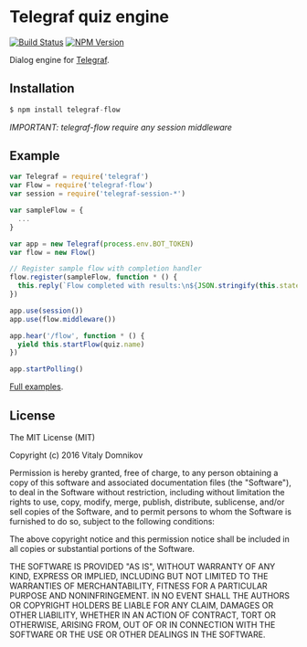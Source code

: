 # Telegraf quiz engine

[![Build Status](https://img.shields.io/travis/telegraf/telegraf-flow.svg?branch=master&style=flat-square)](https://travis-ci.org/telegraf/telegraf-flow)
[![NPM Version](https://img.shields.io/npm/v/telegraf-flow.svg?style=flat-square)](https://www.npmjs.com/package/telegraf-flow)

Dialog engine for [Telegraf](https://github.com/telegraf/telegraf).

## Installation

```js
$ npm install telegraf-flow
```

*IMPORTANT: telegraf-flow require any session middleware*

## Example
  
```js
var Telegraf = require('telegraf')
var Flow = require('telegraf-flow')
var session = require('telegraf-session-*')

var sampleFlow = {
  ...
}

var app = new Telegraf(process.env.BOT_TOKEN)
var flow = new Flow()

// Register sample flow with completion handler
flow.register(sampleFlow, function * () {
  this.reply(`Flow completed with results:\n${JSON.stringify(this.state.flow.answers)}`)
})

app.use(session())
app.use(flow.middleware())

app.hear('/flow', function * () {
  yield this.startFlow(quiz.name) 
})

app.startPolling()
```

[Full examples](https://github.com/telegraf/telegraf-flow/tree/master/examples/simple-bot.js).

## License

The MIT License (MIT)

Copyright (c) 2016 Vitaly Domnikov

Permission is hereby granted, free of charge, to any person obtaining a copy
of this software and associated documentation files (the "Software"), to deal
in the Software without restriction, including without limitation the rights
to use, copy, modify, merge, publish, distribute, sublicense, and/or sell
copies of the Software, and to permit persons to whom the Software is
furnished to do so, subject to the following conditions:

The above copyright notice and this permission notice shall be included in all
copies or substantial portions of the Software.

THE SOFTWARE IS PROVIDED "AS IS", WITHOUT WARRANTY OF ANY KIND, EXPRESS OR
IMPLIED, INCLUDING BUT NOT LIMITED TO THE WARRANTIES OF MERCHANTABILITY,
FITNESS FOR A PARTICULAR PURPOSE AND NONINFRINGEMENT. IN NO EVENT SHALL THE
AUTHORS OR COPYRIGHT HOLDERS BE LIABLE FOR ANY CLAIM, DAMAGES OR OTHER
LIABILITY, WHETHER IN AN ACTION OF CONTRACT, TORT OR OTHERWISE, ARISING FROM,
OUT OF OR IN CONNECTION WITH THE SOFTWARE OR THE USE OR OTHER DEALINGS IN THE
SOFTWARE.

